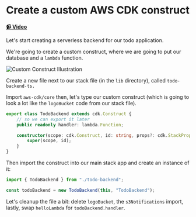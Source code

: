 # Create a custom AWS CDK construct

**[📹 Video](https://egghead.io/lessons/aws-create-a-custom-aws-cdk-construct)**

Let's start creating a serverless backend for our todo application.

We're going to create a custom construct, where we are going to put our database and a `lambda` function.

![Custom Construct Illustration](https://res.cloudinary.com/dg3gyk0gu/image/upload/v1592247659/transcript-images/15-create-a-custom-aws-cdk-construct-custom-construct-images.png)

Create a new file next to our stack file (in the `lib` directory), called `todo-backend-ts.`

Import `aws-cdk/core` then, let's type our custom construct (which is going to look a lot like the `logoBucket` code from our stack file).

```ts
export class TodoBackend extends cdk.Construct {
    // so we can export it later
    public readonly handler: lambda.Function;

    constructor(scope: cdk.Construct, id: string, props?: cdk.StackProps) {
        super(scope, id);
    }
}
```

Then import the construct into our main stack app and create an instance of it:

```ts
import { TodoBackend } from "./todo-backend";

const todoBackend = new TodoBackend(this, "TodoBackend");
```

Let's cleanup the file a bit: delete `logoBucket`, the `s3Notifications` import, lastly, swap `helloLambda` for `todoBackend.handler`.
